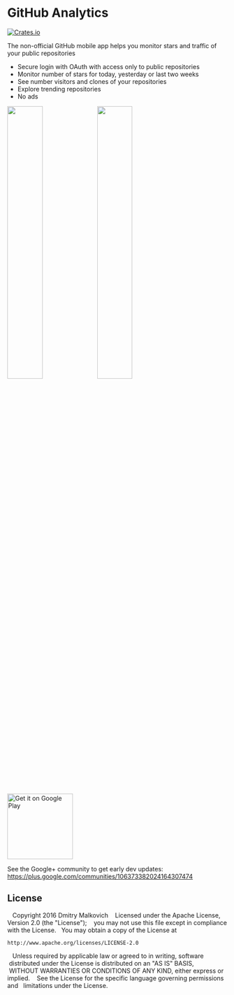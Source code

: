 # GitHub Analytics

[![Crates.io](https://img.shields.io/crates/l/rustc-serialize.svg?maxAge=2592000)]()

The non-official GitHub mobile app helps you monitor stars and traffic of your public repositories
* Secure login with OAuth with access only to public repositories
* Monitor number of stars for today, yesterday or last two weeks
* See number visitors and clones of your repositories
* Explore trending repositories 
* No ads


<img width="40%" vspace="0" hspace="0"  src="https://cloud.githubusercontent.com/assets/2931932/21659763/3faed468-d2dd-11e6-8a35-359a634c59f2.png" /> <img width="40%" vspace="0" hspace="0"  src="https://cloud.githubusercontent.com/assets/2931932/21659762/3f78adf2-d2dd-11e6-9853-d9ee873df5d6.png" />

<a href='https://play.google.com/store/apps/details?id=com.dmitrymalkovich.android.githubanalytics&utm_source=global_co&utm_medium=prtnr&utm_content=Mar2515&utm_campaign=PartBadge&pcampaignid=MKT-Other-global-all-co-prtnr-py-PartBadge-Mar2515-1'><img width="150" alt='Get it on Google Play' src='https://play.google.com/intl/en_us/badges/images/generic/en_badge_web_generic.png'/></a>

See the Google+ community to get early dev updates:
https://plus.google.com/communities/106373382024164307474

## License

    Copyright 2016 Dmitry Malkovich
    Licensed under the Apache License, Version 2.0 (the "License");
    you may not use this file except in compliance with the License.
    You may obtain a copy of the License at

    http://www.apache.org/licenses/LICENSE-2.0

    Unless required by applicable law or agreed to in writing, software
    distributed under the License is distributed on an "AS IS" BASIS,
    WITHOUT WARRANTIES OR CONDITIONS OF ANY KIND, either express or implied.
    See the License for the specific language governing permissions and
    limitations under the License.

